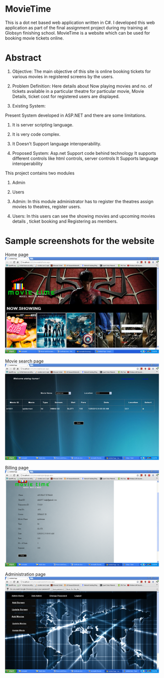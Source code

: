 # MovieTime
This is a dot net based web application written in C#. I developed this web application as part of the final assignment project during my training at Globsyn finishing school. MovieTime is a website which can be used for booking movie tickets online.


# Abstract

1.	Objective:
The main objective of this site is online booking tickets for various movies in registered screens by the users.

2.	Problem Definition:
Here details about Now playing movies and no. of tickets available in a particular theatre for particular movie, Movie Details, ticket cost for registered users are displayed. 

3.	Existing System:

Present System developed in ASP.NET and there are some limitations.
 1. It is server scripting language.
 2. It is very code  complex.
 3. It Doesn’t Support language interoperability.
 
4.	Proposed System:
Asp.net Support code behind technology
It supports different controls like html controls, server controls
It Supports language interoperability

This project contains two modules  
1. Admin
2. Users 


1. Admin: In this module administrator has to register the theatres assign movies to theatres, register users.
2. Users: In this users can see the showing movies and upcoming movies details , ticket booking and Registering as members.   

# Sample screenshots for the website

Home page
![loading...](pics/untitled.bmp "Home page")

Movie search page
![loading...](pics/7.bmp "Movie search page")

Billing page
![loading...](pics/8.bmp "Billing page")

Administration page
![loading...](pics/1.bmp "Administration page")

